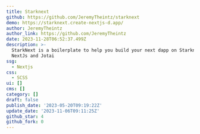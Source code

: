 ```yaml
---
title: Starknext
github: https://github.com/JeremyTheintz/starknext
demo: https://starknext.create-nextjs-d.app/
author: JeremyTheintz
author_link: https://github.com/JeremyTheintz
date: 2023-11-28T06:52:37.499Z
description: >-
  StarkNext is a boilerplate to help you build your next dapp on Starknet using
  NextJs and Jotai
ssg:
  - Nextjs
css:
  - SCSS
ui: []
cms: []
category: []
draft: false
publish_date: '2023-05-20T09:19:22Z'
update_date: '2023-11-06T09:11:25Z'
github_star: 4
github_fork: 0
---
```


